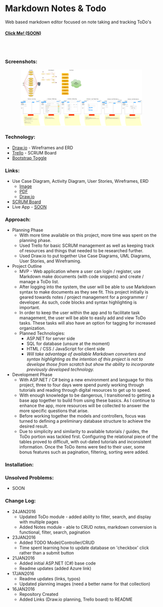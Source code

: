 # Markdown Notes & Todo
Web based markdown editor focused on note taking and tracking ToDo's

#### [Click Me! (SOON)](http://markdownmanager.azurewebsites.net/)
<br>
<br>


### Screenshots:
<p align="center">
  <img width="400px" src="https://github.com/mrbeewer/markdown-notes-and-todo/blob/master/misc-files/UML-Markdown+Todo.png" alt="Planning"/>
  <br>
  <!-- <img width="400px" src="https://github.com/Beelers-Blockers/moogl/blob/NoBackbone/screenshots/moogl-secondaryRefinementWChoices.png" alt="moogl - Secondary Refinement With Choices View"/>
  <br>
  <img width="400px" src="https://github.com/Beelers-Blockers/moogl/blob/NoBackbone/screenshots/moogl-mapWPins.png"  alt="moogl - Map With Pins / Locations View"/>
  <br>
  <img width="400px" src="https://github.com/Beelers-Blockers/moogl/blob/NoBackbone/screenshots/moogl-mapWDetails.png"  alt="moogl - Map With Location Detail (small) View"/>
  <br>
  <img width="400px" src="https://github.com/Beelers-Blockers/moogl/blob/NoBackbone/screenshots/moogl-LocationDetails.png"  alt="moogl - Location Detail View"/>
  <br>
  <img width="400px" src="https://github.com/Beelers-Blockers/moogl/blob/NoBackbone/screenshots/moogl-BurgerDetails.png"  alt="moogl - Burger Detail View"/> -->
</p>

### Technology:
<!-- * HTML, CSS, JavaScript, jQuery
* Node.js, Express.js - MVC and RESTful API
* MongoDB - Database Management
* MongoHub - Easy DB Modification
* Passport - User Authentication and Sessions
* JSON - API Dealing
* Semantic - CSS Framework
* [JSON Generator](http://www.json-generator.com/) - Database of fake restaurants -->
* [Draw.io](http://draw.io) - Wireframes and ERD
* [Trello](https://trello.com) - SCRUM Board
* [Bootstrap Toggle](http://www.bootstraptoggle.com/)

### Links:
* Use Case Diagram, Activity Diagram, User Stories, Wireframes, ERD
  * [Image](https://github.com/mrbeewer/markdown-notes-and-todo/blob/master/misc-files/UML-Markdown+Todo.png)
  * [PDF](https://github.com/mrbeewer/markdown-notes-and-todo/blob/master/misc-files/UML-Markdown+Todo.pdf)
  * [Draw.io](https://drive.google.com/file/d/0B1PeprrWaiPLcEZVa0NiUTBEa1E/view?usp=sharing)
* [SCRUM Board](https://trello.com/b/rvAVYeyS)
* Live App - [SOON](http://markdownmanager.azurewebsites.net/)

### Approach:
  * Planning Phase
    * With more time available on this project, more time was spent on the planning phase.
    * Used Trello for basic SCRUM management as well as keeping track of resources and things that needed to be researched further.
    * Used Draw.io to put together Use Case Diagrams, UML Diagrams, User Stories, and Wireframing.
  * Project Outline
    * MVP - Web application where a user can login / register, use Markdown make documents (with code snippets) and create / manage a ToDo list.
    * After logging into the system, the user will be able to use Markdown syntax to make documents as they see fit. This project initially is geared towards notes / project management for a programmer / developer. As such, code blocks and syntax highlighting is important.
    * In order to keep the user within the app and to facilitate task management, the user will be able to easily add and view ToDo tasks. These tasks will also have an option for tagging for increased organization.
    * Planned Technologies:
      * ASP.NET for server side
      * SQL for database (unsure at the moment)
      * HTML / CSS / JavaScript for client side
      * *Will take advantage of available Markdown converters and syntax highlighting as the intention of this project is not to develope those from scratch but show the ability to incorporate previously developed technology.*
  * Development Phase
    * With ASP.NET / C# being a new environment and language for this project, three to four days were spend purely working through tutorials and reading through digital resources to get up to speed.
    * With enough knowledge to be dangerous, I transitioned to getting a base app together to build from using these basics. As I continue to enhance the app, more resources will be collected to answer the more specific questions that arise.
    * Before working together the models and controllers, focus was turned to defining a preliminary database structure to achieve the desired result.
    * Due to simplicity and similarity to available tutorials / guides, the ToDo portion was tackled first. Configuring the relational piece of the tables proved to difficult, with out-dated tutorials and inconsistent information. Once the ToDo items were tied to their user, some bonus features such as pagination, filtering, sorting were added.


### Installation:
<!-- **Install on your local system**
* *Git* the files
  * Fork the repository and `git clone` to your local system
* Setting up the Database
  * Required: MongoDB (https://www.mongodb.org/)
  * HIGHLY Recommended: MongoHub (https://github.com/jeromelebel/MongoHub-Mac)
  * Within MongoHub:
    * Create `moogl` Database, `locations` Collection, `searches` Collection
    * Add data -> Double click on the collection (opens the query), click on Insert, and copy the contents of `db/seeds/LocationSeed.json` and `db/seeds/SearchSeed.json` appropriately
* Install
  * Within the root `moogl` folder, run `npm install` from the terminal. This will prepare/install the necessary dependencies for this project. If they are all successful, continue on...
  * Again from the root `moogl` folder, run `npm start` to start the server.
* Check it out
  * In your favorite browser, go to `localhost:3000` -->
<!--
**Install on Digital Ocean**
* Create Droplet
  * Set name of droplet ... `thoughtful`
  * Choose plan ... $5/month
  * Choose region ... America
  * Choose Distribution ... Ubuntu
  * Click CREATE
* Config that Server!
  * Once the email from Digital Ocean arrives, keep note of the IP address and password, you will need those in the next steps.
  * On the terminal, access the server by `ssh root@123.123.123.123` using the IP sent by Digital Ocean.
  * Answer yes to the authenticity alert
  * Enter the provided password (twice) and setup a new password
  Use the following commands
  ```
  sudo apt-key adv --keyserver hkp://keyserver.ubuntu.com:80 --recv 7F0CEB10
  # Add the MongoDB team's key to the list of trusted keys

  echo 'deb http://downloads-distro.mongodb.org/repo/ubuntu-upstart dist 10gen' | sudo tee /etc/apt/sources.list.d/mongodb.list
  # Add reference to the repository to our `apt` configuration

  apt-get update
  # updates the list of software our server knows about

  apt-get install mongodb-org git build-essential openssl libssl-dev pkg-config
  # Install MongoDB packages, git, and dependencies (Y x1)

  git clone https://github.com/Beelers-Blockers/moogl.git
  # clone down the repo with the correct URL (use HTTPS)

  wget https://nodejs.org/dist/v4.2.4/node-v4.2.4.tar.gz
  # download Node.js source code

  tar xzvf node-v
  # extract the archive

  cd node-v*
  # move into the node director

  ./configure
  make
  # configure and build Node (takes while! ~30min?)

  make install
  # install Node

  rm -rf ~/node-v*
  # remove the source code and directory (clean it up!)

  cd moogl
  # change directory

  npm install
  # install dependencies

  mongoimport --db moogl --collection searches --type json --file ~/moogl/db/seeds/SearchSeed.json --jsonArray
  # Run in terminal, not mongo!!

  mongoimport --db moogl --collection locations --type json --file ~/moogl/db/seeds/LocationsSeed.json --jsonArray
  # Run in terminal

  npm start
  # run the server and test with IP.IP.IP.IP:3000

  npm install -g forever
  # install Forever globally

  cd moogl
  # move to the moogl folder if not there already

  forever start --minUptime 1000 --spinSleepTime 1000 ./bin/www
  # start the server and keep it running
  ``` -->


### Unsolved Problems:
* SOON




### Change Log:
  * 24JAN2016
	* Updated ToDo module - added ability to filter, search, and display with multiple pages
	* Added Notes module - able to CRUD notes, markdown conversion is functional, filter, search, pagination
  * 23JAN2016
    * Added TODO Model/Controller/CRUD
    * Time spent learning how to update database on 'checkbox' click rather than a submit button
  * 21JAN2016
    * Added initial ASP.NET (C#) base code
    * Readme updates (added Azure link)
  * 17JAN2016
    * Readme updates (links, typos)
    * Updated planning images (need a better name for that collection)
  * 16JAN2016
    * Repository Created
    * Added Links (Draw.io planning, Trello board) to README
